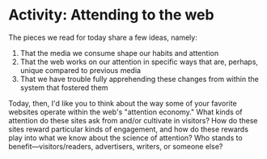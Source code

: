 # Activity: Attending to the web

The pieces we read for today share a few ideas, namely:

1. That the media we consume shape our habits and attention
2. That the web works on our attention in specific ways that are, perhaps, unique compared to previous media
3. That we have trouble fully apprehending these changes from within the system that fostered them

Today, then, I'd like you to think about the way some of your favorite websites operate within the web's "attention economy." What kinds of attention do these sites ask from and/or cultivate in visitors? How do these sites reward particular kinds of engagement, and how do these rewards play into what we know about the science of attention? Who stands to benefit—visitors/readers, advertisers, writers, or someone else? 
